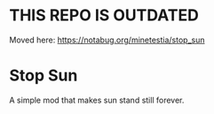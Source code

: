# THIS REPO IS OUTDATED
Moved here: <https://notabug.org/minetestia/stop_sun>

# Stop Sun

A simple mod that makes sun stand still forever.
